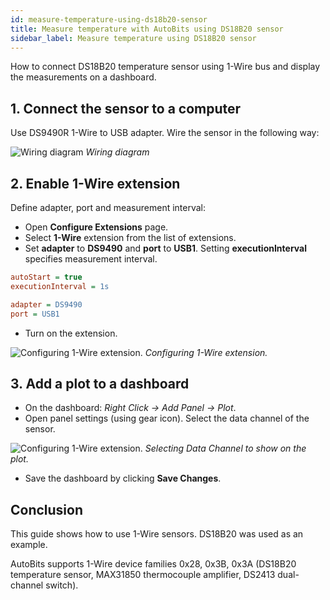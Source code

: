 ```yaml
---
id: measure-temperature-using-ds18b20-sensor
title: Measure temperature with AutoBits using DS18B20 sensor
sidebar_label: Measure temperature using DS18B20 sensor
---
```


How to connect DS18B20 temperature sensor using 1-Wire bus and display the measurements on a dashboard.

## 1. Connect the sensor to a computer

Use DS9490R 1-Wire to USB adapter. Wire the sensor in the following way:

![Wiring diagram](/quickstart/wiring-diagram.png)
*Wiring diagram*

## 2. Enable 1-Wire extension

Define adapter, port and measurement interval:

* Open **Configure Extensions** page.
* Select **1-Wire** extension from the list of extensions.
* Set **adapter** to **DS9490** and **port** to **USB1**. Setting **executionInterval** specifies measurement interval.

```ini
autoStart = true
executionInterval = 1s

adapter = DS9490
port = USB1
```

* Turn on the extension.

![Configuring 1-Wire extension.](/quickstart/configure-1-wire-v3.png)
*Configuring 1-Wire extension.*

## 3. Add a plot to a dashboard

* On the dashboard: *Right Click -> Add Panel -> Plot*.
* Open panel settings (using gear icon). Select the data channel of the sensor.

![Configuring 1-Wire extension.](/quickstart/add-1-wire-to-dashboard.png)
*Selecting Data Channel to show on the plot.*

* Save the dashboard by clicking **Save Changes**.

## Conclusion

This guide shows how to use 1-Wire sensors. DS18B20 was used as an example.

AutoBits supports 1-Wire device families 0x28, 0x3B, 0x3A (DS18B20 temperature sensor, MAX31850 thermocouple amplifier, DS2413 dual-channel switch).
